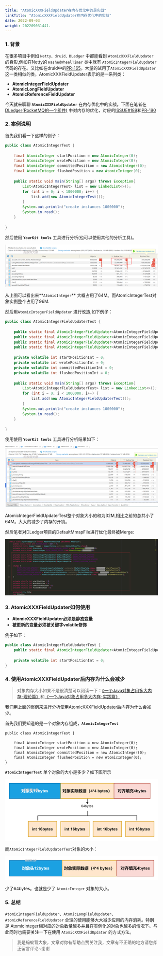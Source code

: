 ```yaml
---
title: "AtomicXXXFieldUpdater在内存优化中的是实战"
linkTitle: "AtomicXXXFieldUpdater在内存优化中的实战"
date: 2022-09-03
weight: 202209031441. 
---
```


### 1. 背景

在很多项目中例如 `Netty、druid、DLedger` 中都能看到 `AtomicXXXFieldUpdater` 的身影,例如在Netty的 `HashedWheelTimer` 类中就有 `AtomicIntegerFieldUpdater` 代码的存在。又比如在druid中的[PR-165](https://github.com/alibaba/druid/pull/165/files)。大量的试用了`AtomicXXXFieldUpdater` 这一类相似的类。AtomicXXXFieldUpdater表示的是一系列类：

- **AtomicIntegerFieldUpdater**
- **AtomicLongFieldUpdater**
- **AtomicReferenceFieldUpdater**

今天就来聊聊 **`AtomicXXXFieldUpdater`** 在内存优化中的实战，下面在笔者在 [DLedger(RocketMQ的一个组件)](https://github.com/openmessaging/dledger) 中对内存的优化，对应的[ISSUE#189](https://github.com/openmessaging/dledger/issues/189)和[PR-190](https://github.com/openmessaging/dledger/pull/190)

### 2. 案例说明

首先我们看一下这样的例子：

```java
public class AtomicIntegerTest {

    final AtomicInteger startPosition = new AtomicInteger(0);
    final AtomicInteger wrotePosition = new AtomicInteger(0);
    final AtomicInteger committedPosition = new AtomicInteger(0);
    final AtomicInteger flushedPosition = new AtomicInteger(0);

    public static void main(String[] args) throws Exception{
        List<AtomicIntegerTest> list = new LinkedList<>();
        for (int i = 0; i < 1000000; i++) {
            list.add(new AtomicIntegerTest());
        }
        System.out.println("create instances 1000000");
        System.in.read();
    }

}
```

然后使用 **`YourKit tools`** 工具进行分析(也可以使用其他的分析工具)。

 ![AtomicXXXFieldUpdater1](https://raw.githubusercontent.com/mxsm/picture/main/java/concurrencemultithreading/AtomicXXXFieldUpdater1.png)

从上图可以看出来**`AtomicInteger`** 大概占用了64M。而AtomicIntegerTest对象实例整个占用了96M.

然后用`AtomicIntegerFieldUpdater` 进行改造,如下例子：

```java
public class AtomicIntegerFieldUpdaterTest {

    public static final AtomicIntegerFieldUpdater<AtomicIntegerFieldUpdaterTest> startPosition =  AtomicIntegerFieldUpdater.newUpdater(AtomicIntegerFieldUpdaterTest.class,"startPositionInt");
    public static final AtomicIntegerFieldUpdater<AtomicIntegerFieldUpdaterTest> wrotePosition = AtomicIntegerFieldUpdater.newUpdater(AtomicIntegerFieldUpdaterTest.class,"wrotePositionInt");
    public static final AtomicIntegerFieldUpdater<AtomicIntegerFieldUpdaterTest> committedPosition = AtomicIntegerFieldUpdater.newUpdater(AtomicIntegerFieldUpdaterTest.class,"committedPositionInt");
    public static final AtomicIntegerFieldUpdater<AtomicIntegerFieldUpdaterTest> flushedPosition =AtomicIntegerFieldUpdater.newUpdater(AtomicIntegerFieldUpdaterTest.class,"flushedPositionInt");

    private volatile int startPositionInt = 0;
    private volatile int wrotePositionInt = 0;
    private volatile int committedPositionInt = 0;
    private volatile int flushedPositionInt = 0;

    public static void main(String[] args) throws Exception{
        List<AtomicIntegerFieldUpdaterTest> list = new LinkedList<>();
        for (int i = 0; i < 1000000; i++) {
            list.add(new AtomicIntegerFieldUpdaterTest());
        }
        System.out.println("create instances 1000000");
        System.in.read();
    }

}
```

使用使用 **`YourKit tools`** 工具进行分析结果如下：

![AtomicXXXFieldUpdater2](https://raw.githubusercontent.com/mxsm/picture/main/java/concurrencemultithreading/AtomicXXXFieldUpdater2.png)

AtomicIntegerFieldUpdaterTest整个对象大小的和为32M,相比之前的总共小了64M。大大的减少了内存的开销。

然后笔者对DLedger项目的DefaultMmapFile进行优化最终被Merge:

![image-20220903151732636](https://raw.githubusercontent.com/mxsm/picture/main/java/concurrencemultithreading/image-20220903151732636.png)

### 3. AtomicXXXFieldUpdater如何使用

- **AtomicXXXFieldUpdater必须是静态变量**
- **被更新的变量必须被关键字volatile修饰**

例子如下：

```java
public class AtomicIntegerFieldUpdaterTest {
    public static final AtomicIntegerFieldUpdater<AtomicIntegerFieldUpdaterTest> startPosition =  AtomicIntegerFieldUpdater.newUpdater(AtomicIntegerFieldUpdaterTest.class,"startPositionInt");

    private volatile int startPositionInt = 0;
}
```

### 4. 使用AtomicXXXFieldUpdater后内存为什么会减少

> 对象内存大小如果不是很清楚可以阅读一下：[《一个Java对象占用多大内存-理论篇》](https://juejin.cn/post/7104912745744564237)和[《一个Java对象占用多大内存-实践篇》](https://juejin.cn/post/7105200279322099726)

我们用上面的案例来进行分析使用AtomicXXXFieldUpdater后内存为什么会减少。

首先我们要知道的是一个对象内存组成，**`AtomicIntegerTest`** 

```
public class AtomicIntegerTest {

    final AtomicInteger startPosition = new AtomicInteger(0);
    final AtomicInteger wrotePosition = new AtomicInteger(0);
    final AtomicInteger committedPosition = new AtomicInteger(0);
    final AtomicInteger flushedPosition = new AtomicInteger(0);
}
```

**`AtomicIntegerTest`** 单个对象的大小是多少？如下图所示

![AtomicXXXFieldUpdater3](https://raw.githubusercontent.com/mxsm/picture/main/java/concurrencemultithreading/AtomicXXXFieldUpdater3.png)

而`AtomicIntegerFieldUpdaterTest`对象的大小：

![AtomicXXXFieldUpdater4](https://raw.githubusercontent.com/mxsm/picture/main/java/concurrencemultithreading/AtomicXXXFieldUpdater4.png)

少了64bytes。也就是少了 `AtomicInteger` 对象的大小。

### 5. 总结

`AtomicIntegerFieldUpdater`、`AtomicLongFieldUpdater`、`AtomicReferenceFieldUpdater` 合理的使用能够大大减少应用的内存消耗。特别是 AtomicInteger相对应的对象数量越多并且在实例化的对象也越多的情况下。与此同时也需要关注一下在使用 `AtomicXXXFieldUpdater` 的方式方法。

> 我是蚂蚁背大象，文章对你有帮助点赞关注我，文章有不正确的地方请您斧正留言评论~谢谢